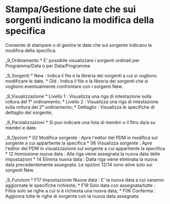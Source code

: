 # Stampa/Gestione date che sui sorgenti indicano la modifica della specifica

Consente di stampare o di gestire le date che sul sorgente indicano la modifica della specifica.

_9_Ordinamento
 \* E' possibile visualizzare i sorgenti ordinati per Programma/Data o per Data/Programma

_9_Sorgenti
 \* New :  Indica il file e la libreria dei sorgenti a cui si vogliono modificare le date.
 \* Old :  Indica il file e la libreria dei sorgenti che si vogliono eventualmente confrontare con i sorgenti New.

_9_Visualizzazione
 \* Livello 1 :  Visualizza una riga di intestazione sulla rottura del 1° ordinamento;
 \* Livello 2 :  Visualizza una riga di intestazione sulla rottura del 2° ordinamento;
 \* Dettaglio :  Visualizza le specifiche di dettaglio del sorgente;

_9_Parzializzazioni
 \* Si puo indicare una lista di membri o il fitro da/a su membri e date.

_9_Opzioni
 \* 02 Modifica sorgente :  Apre l'editor del PDM in modifica sul sorgente a cui appartiente la specifica
 \* 06 Visualizza sorgente :  Apre l'editor del PDM in visualzzazione sul sorgente a cui appartiente la specifica
 \* 12 Immissione nuova data :  Alla riga viene assegnata la nuova data delle impostazioni
 \* 14 Elimina nuova data :  Dalla riga viene eliminata la nuova data precedentemente assegnata.
Le opzioni 12/14 sono ative solo sui sorgenti New.

_9_Funzioni
 \* F17 Impostazionie Nuova data :  E' la nuova data a cui saranno aggiornate le specifiche richieste;
 \* F19 Solo data con assegnata/tutte  :  Filtra solo se righe a cui si è richiesta una nuova data;
 \* F06 Conferma :  Aggionra tutte le righe di sorgente con la nuova data assegnata

